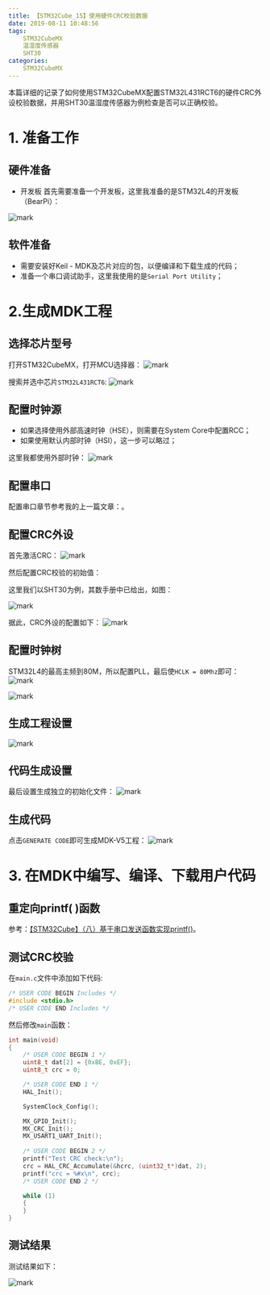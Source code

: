 ```yaml
---
title: 【STM32Cube_15】使用硬件CRC校验数据
date: 2019-08-11 10:48:56
tags:
    STM32CubeMX
    温湿度传感器
    SHT30
categories:
    STM32CubeMX
---
```


本篇详细的记录了如何使用STM32CubeMX配置STM32L431RCT6的硬件CRC外设校验数据，并用SHT30温湿度传感器为例检查是否可以正确校验。
<!--more-->

# 1. 准备工作
## 硬件准备
- 开发板
首先需要准备一个开发板，这里我准备的是STM32L4的开发板（BearPi）：

![mark](http://mculover666.cn/image/20190806/9uiPTi5odYSj.png?imageslim)

## 软件准备
- 需要安装好Keil - MDK及芯片对应的包，以便编译和下载生成的代码；
- 准备一个串口调试助手，这里我使用的是`Serial Port Utility`；

# 2.生成MDK工程
## 选择芯片型号
打开STM32CubeMX，打开MCU选择器：
![mark](http://mculover666.cn/image/20190806/gBP6glmUSH80.png?imageslim)

搜索并选中芯片`STM32L431RCT6`:
![mark](http://mculover666.cn/image/20190806/gnyHwdl53uVD.png?imageslim)

## 配置时钟源
- 如果选择使用外部高速时钟（HSE），则需要在System Core中配置RCC；
- 如果使用默认内部时钟（HSI），这一步可以略过；

这里我都使用外部时钟：
![mark](http://mculover666.cn/image/20190806/k593lGGb5tlW.png?imageslim)

## 配置串口
配置串口章节参考我的上一篇文章：[]()。

## 配置CRC外设
首先激活CRC：
![mark](http://mculover666.cn/image/20190811/AdBDzKeEu9tX.png?imageslim)

然后配置CRC校验的初始值：

这里我们以SHT30为例，其数手册中已给出，如图：

![mark](http://mculover666.cn/image/20190809/wtLIFxbSLyon.png?imageslim)

据此，CRC外设的配置如下：
![mark](http://mculover666.cn/image/20190811/GHPasXPYsCiX.png?imageslim)

## 配置时钟树
STM32L4的最高主频到80M，所以配置PLL，最后使`HCLK = 80Mhz`即可：
![mark](http://mculover666.cn/image/20190806/1TQg7frjRpVr.png?imageslim)

![mark](http://mculover666.cn/image/20190808/EVKCwrQNEWcl.png?imageslim)

## 生成工程设置
![mark](http://mculover666.cn/image/20190811/8pAljFetp84X.png?imageslim)

## 代码生成设置
最后设置生成独立的初始化文件：
![mark](http://mculover666.cn/image/20190806/T6WvSK6Dfpts.png?imageslim)

## 生成代码
点击`GENERATE CODE`即可生成MDK-V5工程：
![mark](http://mculover666.cn/image/20190806/s0jGhLBWW6Cm.png?imageslim)

# 3. 在MDK中编写、编译、下载用户代码
## 重定向printf( )函数
参考：[【STM32Cube】（八）基于串口发送函数实现printf()](https://blog.csdn.net/Mculover666/article/details/95975461)。

## 测试CRC校验
在`main.c`文件中添加如下代码:
```c
/* USER CODE BEGIN Includes */
#include <stdio.h>
/* USER CODE END Includes */
```
然后修改`main`函数：
```c
int main(void)
{
    /* USER CODE BEGIN 1 */
	uint8_t dat[2] = {0xBE, 0xEF};
	uint8_t crc = 0;

    /* USER CODE END 1 */
    HAL_Init();

    SystemClock_Config();

    MX_GPIO_Init();
    MX_CRC_Init();
    MX_USART1_UART_Init();
  
    /* USER CODE BEGIN 2 */
	printf("Test CRC check:\n");
	crc = HAL_CRC_Accumulate(&hcrc, (uint32_t*)dat, 2);
	printf("crc = %#x\n", crc);
    /* USER CODE END 2 */

    while (1)
    {
    }
}
```
## 测试结果
测试结果如下：

![mark](http://mculover666.cn/image/20190811/cmbdUIcWEkcQ.png?imageslim)
